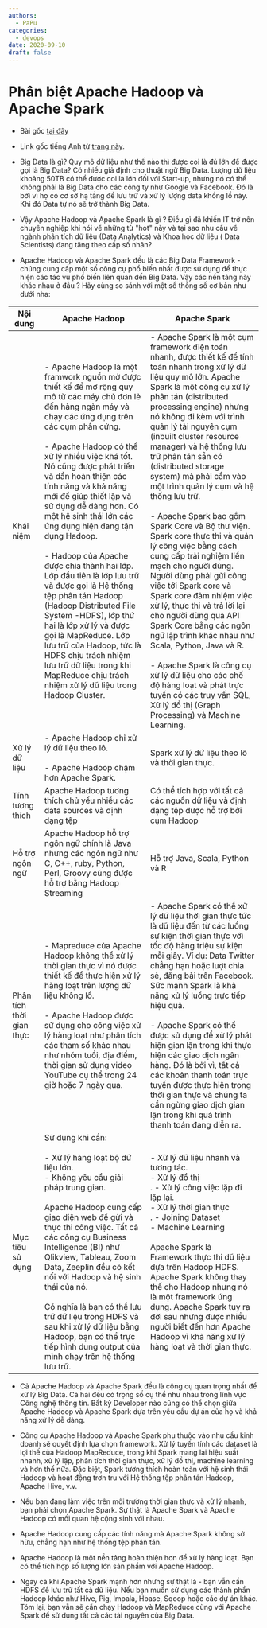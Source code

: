 ```yaml
---
authors:
  - PaPu
categories:
  - devops
date: 2020-09-10
draft: false
---
```


# Phân biệt Apache Hadoop và Apache Spark

- Bài gốc [tại đây](https://cloudfun.vn/threads/phan-biet-apache-hadoop-va-apache-spark.94/)
- Link gốc tiếng Anh từ [trang này](https://www.learntek.org/).

- Big Data là gì? Quy mô dữ liệu như thế nào thì được coi là đủ lớn để được gọi là Big Data? Có nhiều giả định cho thuật ngữ Big Data. Lượng dữ liệu khoảng 50TB có thể được coi là lớn đối với Start-up, nhưng nó có thể không phải là Big Data cho các công ty như Google và Facebook. Đó là bởi vì họ có cơ sở hạ tầng để lưu trữ và xử lý lượng data khổng lồ này. Khi đó Data tự nó sẽ trở thành Big Data.
- Vậy Apache Hadoop và Apache Spark là gì ? Điều gì đã khiến IT trở nên chuyên nghiệp khi nói về những từ "hot" này và tại sao nhu cầu về ngành phân tích dữ liệu (Data Analytics) và Khoa học dữ liệu ( Data Scientists) đang tăng theo cấp số nhân?

- Apache Hadoop và Apache Spark đều là các Big Data Framework - chúng cung cấp một số công cụ phổ biến nhất được sử dụng để thực hiện các tác vụ phổ biến liên quan đến Big Data. Vậy các nền tảng này khác nhau ở đâu ? Hãy cùng so sánh với một số thông số cơ bản như dưới nha:

| Nội dung                 | Apache Hadoop                                                                                                                                                                                                                                                                                                                                                                                                                                                                                                                                                                                                                                                                                                                                                                   | Apache Spark                                                                                                                                                                                                                                                                                                                                                                                                                                                                                                                                                                                                                                                                                                                                                                                                                                                                                                                                                              |
| ------------------------ | ------------------------------------------------------------------------------------------------------------------------------------------------------------------------------------------------------------------------------------------------------------------------------------------------------------------------------------------------------------------------------------------------------------------------------------------------------------------------------------------------------------------------------------------------------------------------------------------------------------------------------------------------------------------------------------------------------------------------------------------------------------------------------- | ------------------------------------------------------------------------------------------------------------------------------------------------------------------------------------------------------------------------------------------------------------------------------------------------------------------------------------------------------------------------------------------------------------------------------------------------------------------------------------------------------------------------------------------------------------------------------------------------------------------------------------------------------------------------------------------------------------------------------------------------------------------------------------------------------------------------------------------------------------------------------------------------------------------------------------------------------------------------- |
| Khái niệm                | - Apache Hadoop là một framwork nguồn mở được thiết kế để mở rộng quy mô từ các máy chủ đơn lẻ đến hàng ngàn máy và chạy các ứng dụng trên các cụm phần cứng.<br><br> - Apache Hadoop có thể xử lý nhiều việc khá tốt. Nó cũng được phát triển và dần hoàn thiện các tính năng và khả năng mới để giúp thiết lập và sử dụng dễ dàng hơn. Có một hệ sinh thái lớn các ứng dụng hiện đang tận dụng Hadoop. <br><br> - Hadoop của Apache được chia thành hai lớp. Lớp đầu tiên là lớp lưu trữ và được gọi là Hệ thống tệp phân tán Hadoop (Hadoop Distributed File System -HDFS), lớp thứ hai là lớp xử lý và được gọi là MapReduce. Lớp lưu trữ của Hadoop, tức là HDFS chịu trách nhiệm lưu trữ dữ liệu trong khi MapReduce chịu trách nhiệm xử lý dữ liệu trong Hadoop Cluster. | - Apache Spark là một cụm framework điện toán nhanh, được thiết kế để tính toán nhanh trong xử lý dữ liệu quy mô lớn. Apache Spark là một công cụ xử lý phân tán (distributed processing engine) nhưng nó không đi kèm với trình quản lý tài nguyên cụm (inbuilt cluster resource manager) và hệ thống lưu trữ phân tán sẵn có (distributed storage system) mà phải cắm vào một trình quản lý cụm và hệ thống lưu trữ. <br><br> - Apache Spark bao gồm Spark Core và Bộ thư viện. Spark core thực thi và quản lý công việc bằng cách cung cấp trải nghiệm liền mạch cho người dùng. Người dùng phải gửi công việc tới Spark core và Spark core đảm nhiệm việc xử lý, thực thi và trả lời lại cho người dùng qua API Spark Core bằng các ngôn ngữ lập trình khác nhau như Scala, Python, Java và R. <br><br> - Apache Spark là công cụ xử lý dữ liệu cho các chế độ hàng loạt và phát trực tuyến có các truy vấn SQL, Xử lý đồ thị (Graph Processing) và Machine Learning. |
| Xử lý dữ liệu            | - Apache Hadoop chỉ xử lý dữ liệu theo lô. <br><br> - Apache Hadoop chậm hơn Apache Spark.                                                                                                                                                                                                                                                                                                                                                                                                                                                                                                                                                                                                                                                                                      | Spark xử lý dữ liệu theo lô và thời gian thực.                                                                                                                                                                                                                                                                                                                                                                                                                                                                                                                                                                                                                                                                                                                                                                                                                                                                                                                            |
| Tính tương thích         | Apache Hadoop tương thích chủ yếu nhiều các data sources và định dạng tệp                                                                                                                                                                                                                                                                                                                                                                                                                                                                                                                                                                                                                                                                                                       | Có thể tích hợp với tất cả các nguồn dữ liệu và định dạng tệp được hỗ trợ bởi cụm Hadoop                                                                                                                                                                                                                                                                                                                                                                                                                                                                                                                                                                                                                                                                                                                                                                                                                                                                                  |
| Hỗ trợ ngôn ngữ          | Apache Hadoop hỗ trợ ngôn ngữ chính là Java nhưng các ngôn ngữ như C, C++, ruby, Python, Perl, Groovy cũng được hỗ trợ bằng Hadoop Streaming                                                                                                                                                                                                                                                                                                                                                                                                                                                                                                                                                                                                                                    | Hỗ trợ Java, Scala, Python và R                                                                                                                                                                                                                                                                                                                                                                                                                                                                                                                                                                                                                                                                                                                                                                                                                                                                                                                                           |
| Phân tích thời gian thực | - Mapreduce của Apache Hadoop không thể xử lý thời gian thực vì nó được thiết kế để thực hiện xử lý hàng loạt trên lượng dữ liệu không lồ. <br><br> - Apache Hadoop được sử dụng cho công việc xử lý hàng loạt như phân tích các tham số khác nhau như nhóm tuổi, địa điểm, thời gian sử dụng video YouTube cụ thể trong 24 giờ hoặc 7 ngày qua.                                                                                                                                                                                                                                                                                                                                                                                                                                | - Apache Spark có thể xử lý dữ liệu thời gian thực tức là dữ liệu đến từ các luồng sự kiện thời gian thực với tốc độ hàng triệu sự kiện mỗi giây. Ví dụ: Data Twitter chẳng hạn hoặc luợt chia sẻ, đăng bài trên Facebook. Sức mạnh Spark là khả năng xử lý luồng trực tiếp hiệu quả. <br><br> - Apache Spark có thể được sử dụng để xử lý phát hiện gian lận trong khi thực hiện các giao dịch ngân hàng. Đó là bởi vì, tất cả các khoản thanh toán trực tuyến được thực hiện trong thời gian thực và chúng ta cần ngừng giao dịch gian lận trong khi quá trình thanh toán đang diễn ra.                                                                                                                                                                                                                                                                                                                                                                                 |
| Mục tiêu sử dụng         | Sử dụng khi cần: <br><br> - Xử lý hàng loạt bộ dữ liệu lớn. <br> - Không yêu cầu giải pháp trung gian. <br><br> Apache Hadoop cung cấp giao diện web để gửi và thực thi công việc. Tất cả các công cụ Business Intelligence (BI) như Qlikview, Tableau, Zoom Data, Zeeplin đều có kết nối với Hadoop và hệ sinh thái của nó. <br><br> Có nghĩa là bạn có thể lưu trữ dữ liệu trong HDFS và sau khi xử lý dữ liệu bằng Hadoop, bạn có thể trực tiếp hình dung output của mình chạy trên hệ thống lưu trữ.                                                                                                                                                                                                                                                                        | - Xử lý dữ liệu nhanh và tương tác. <br> - Xử lý đồ thị <br>. - Xử lý công việc lặp đi lặp lại. <br> - Xử lý thời gian thực <br>. - Joining Dataset <br> - Machine Learning <br><br> Apache Spark là Framework thực thi dữ liệu dựa trên Hadoop HDFS. Apache Spark không thay thế cho Hadoop nhưng nó là một framework ứng dụng. Apache Spark tuy ra đời sau nhưng được nhiều người biết đến hơn Apache Hadoop vì khả năng xử lý hàng loạt và thời gian thực.                                                                                                                                                                                                                                                                                                                                                                                                                                                                                                             |

- Cả Apache Hadoop và Apache Spark đều là công cụ quan trọng nhất để xử lý Big Data. Cả hai đều có trọng số cụ thể như nhau trong lĩnh vực Công nghệ thông tin. Bất kỳ Developer nào cũng có thể chọn giữa Apache Hadoop và Apache Spark dựa trên yêu cầu dự án của họ và khả năng xử lý dễ dàng.

- Công cụ Apache Hadoop và Apache Spark phụ thuộc vào nhu cầu kinh doanh sẽ quyết định lựa chọn framework. Xử lý tuyến tính các dataset là lợi thế của Hadoop MapReduce, trong khi Spark mang lại hiệu suất nhanh, xử lý lặp, phân tích thời gian thực, xử lý đồ thị, machine learning và hơn thế nữa. Đặc biệt, Spark tương thích hoàn toàn với hệ sinh thái Hadoop và hoạt động trơn tru với Hệ thống tệp phân tán Hadoop, Apache Hive, v.v.

- Nếu bạn đang làm việc trên môi trường thời gian thực và xử lý nhanh, bạn phải chọn Apache Spark. Sự thật là Apache Spark và Apache Hadoop có mối quan hệ cộng sinh với nhau.

- Apache Hadoop cung cấp các tính năng mà Apache Spark không sở hữu, chẳng hạn như hệ thống tệp phân tán.

- Apache Hadoop là một nền tảng hoàn thiện hơn để xử lý hàng loạt. Bạn có thể tích hợp số lượng lớn sản phẩm với Apache Hadoop.

- Ngay cả khi Apache Spark mạnh hơn nhưng sự thật là - bạn vẫn cần HDFS để lưu trữ tất cả dữ liệu. Nếu bạn muốn sử dụng các thành phần Hadoop khác như Hive, Pig, Impala, Hbase, Sqoop hoặc các dự án khác. Tóm lại, bạn vẫn sẽ cần chạy Hadoop và MapReduce cùng với Apache Spark để sử dụng tất cả các tài nguyên của Big Data.
